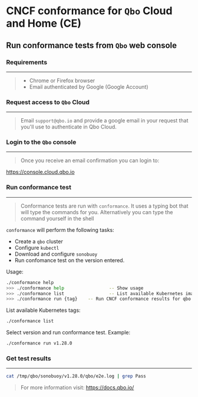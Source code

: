 # CNCF conformance for `Qbo` Cloud and Home (CE)

## Run conformance tests from `Qbo` web console
### Requirements
---
> * Chrome or Firefox browser
> * Email authenticated by Google (Google Account)

### Request access to `Qbo` Cloud
---
> Email `support@qbo.io` and provide a google email in your request that you'll use to authenticate in Qbo Cloud.

### Login to the `Qbo` console
---
> Once you receive an email confirmation you can login to:

https://console.cloud.qbo.io

### Run conformance test
---
> Conformance tests are run with `conformance`. It uses a typing bot that will type the commands for you. Alternatively you can type the command yourself in the shell


`conformance` will perform the following tasks:
* Create a `qbo` cluster
* Configure `kubectl`
* Download and configure `sonobuoy` 
* Run confomance test on the version entered.

Usage:

```bash
./conformance help
>>> ./conformance help                 -- Show usage
>>> ./conformance list                 -- List available Kubernetes image tags
>>> ./conformance run {tag}    -- Run CNCF conformance results for qbo
```

List available Kubernetes tags:

```bash
./conformance list
```
Select version and run conformance test. Example: 
```bash
./conformance run v1.28.0
```
### Get test results
---
```bash
cat /tmp/qbo/sonobuoy/v1.28.0/qbo/e2e.log | grep Pass
```
> For more information visit: https://docs.qbo.io/
